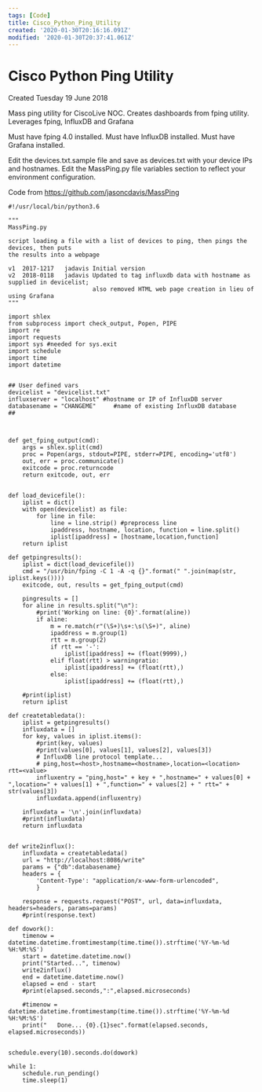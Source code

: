 ```yaml
---
tags: [Code]
title: Cisco_Python_Ping_Utility
created: '2020-01-30T20:16:16.091Z'
modified: '2020-01-30T20:37:41.061Z'
---
```


# Cisco Python Ping Utility
Created Tuesday 19 June 2018


Mass ping utility for CiscoLive NOC. Creates dashboards from fping utility. Leverages fping, InfluxDB and Grafana

Must have fping 4.0 installed. Must have InfluxDB installed. Must have Grafana installed.

Edit the devices.txt.sample file and save as devices.txt with your device IPs and hostnames. Edit the MassPing.py file variables section to reflect your environment configuration.

Code from <https://github.com/jasoncdavis/MassPing>

	#!/usr/local/bin/python3.6
	
	"""
	MassPing.py
	
	script loading a file with a list of devices to ping, then pings the devices, then puts
	the results into a webpage
	
	v1	2017-1217	jadavis Initial version
	v2  2018-0118	jadavis	Updated to tag influxdb data with hostname as supplied in devicelist;
							also removed HTML web page creation in lieu of using Grafana
	"""
	
	import shlex
	from subprocess import check_output, Popen, PIPE
	import re
	import requests
	import sys #needed for sys.exit
	import schedule
	import time
	import datetime
	
	
	## User defined vars
	devicelist = "devicelist.txt"
	influxserver = "localhost" #hostname or IP of InfluxDB server
	databasename = "CHANGEME"     #name of existing InfluxDB database
	##
	
	
	
	def get_fping_output(cmd):
		args = shlex.split(cmd)
		proc = Popen(args, stdout=PIPE, stderr=PIPE, encoding='utf8')
		out, err = proc.communicate()
		exitcode = proc.returncode
		return exitcode, out, err
	
	
	def load_devicefile():
		iplist = dict()
		with open(devicelist) as file:
			for line in file:
				line = line.strip() #preprocess line
				ipaddress, hostname, location, function = line.split()
				iplist[ipaddress] = [hostname,location,function]
		return iplist
	
	def getpingresults():
		iplist = dict(load_devicefile())
		cmd = "/usr/bin/fping -C 1 -A -q {}".format(" ".join(map(str, iplist.keys())))
		exitcode, out, results = get_fping_output(cmd)
		
		pingresults = []
		for aline in results.split("\n"):
			#print('Working on line: {0}'.format(aline))
			if aline:
				m = re.match(r"(\S+)\s+:\s(\S+)", aline)
				ipaddress = m.group(1)
				rtt = m.group(2)
				if rtt == '-':
					iplist[ipaddress] += (float(9999),)
				elif float(rtt) > warningratio:
					iplist[ipaddress] += (float(rtt),)
				else:
					iplist[ipaddress] += (float(rtt),)
		
		#print(iplist)
		return iplist
	
	def createtabledata():
		iplist = getpingresults()
		influxdata = []
		for key, values in iplist.items():
			#print(key, values)
			#print(values[0], values[1], values[2], values[3])
			# InfluxDB line protocol template...
			# ping,host=<host>,hostname=<hostname>,location=<location> rtt=<value>
			influxentry = "ping,host=" + key + ",hostname=" + values[0] + ",location=" + values[1] + ",function=" + values[2] + " rtt=" + str(values[3])
			influxdata.append(influxentry)
			
		influxdata = '\n'.join(influxdata)
		#print(influxdata)
		return influxdata
		
	
	def write2influx():
		influxdata = createtabledata()
		url = "http://localhost:8086/write"
		params = {"db":databasename}
		headers = {
	    	'Content-Type': "application/x-www-form-urlencoded",
	    	}
		
		response = requests.request("POST", url, data=influxdata, headers=headers, params=params)
		#print(response.text)
		
	def dowork():
		timenow = datetime.datetime.fromtimestamp(time.time()).strftime('%Y-%m-%d %H:%M:%S')
		start = datetime.datetime.now()
		print("Started...", timenow)
		write2influx()
		end = datetime.datetime.now()
		elapsed = end - start
		#print(elapsed.seconds,":",elapsed.microseconds) 
	
		#timenow = datetime.datetime.fromtimestamp(time.time()).strftime('%Y-%m-%d %H:%M:%S')
		print("   Done... {0}.{1}sec".format(elapsed.seconds, elapsed.microseconds))
		
		
	schedule.every(10).seconds.do(dowork)
	
	while 1:
		schedule.run_pending()
		time.sleep(1)	

